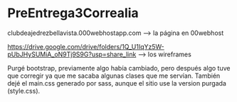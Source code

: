 # PreEntrega3Correalia

clubdeajedrezbellavista.000webhostapp.com --> la página en 00webhost

https://drive.google.com/drive/folders/1Q_U1IqYz5W-pUbJHySUMiA_oN9Tj9S9G?usp=share_link --> los wireframes

Purgé bootstrap, previamente algo había cambiado, pero después algo tuve que corregir ya que me sacaba algunas clases que me servían.
También dejé el main.css generado por sass, aunque el sitio use la version purgada (style.css).

